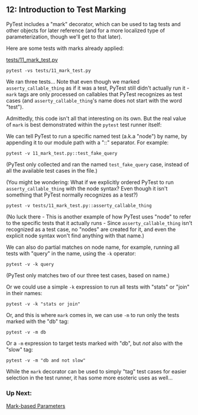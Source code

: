 ## 12: Introduction to Test Marking

PyTest includes a "mark" decorator, which can be used to tag tests and other objects for later reference (and for a more localized type of parameterization, though we'll get to that later).

Here are some tests with marks already applied:

[tests/11_mark_test.py](https://github.com/pluralsight/intro-to-pytest/blob/master/tests/11_mark_test.py)

```
pytest -vs tests/11_mark_test.py
```

We ran three tests... Note that even though we marked `asserty_callable_thing` as if it was a test, PyTest still didn't actually run it - `mark` tags are only processed on callables that PyTest recognizes as test cases (and `asserty_callable_thing`'s name does not start with the word "test").

Admittedly, this code isn't all that interesting on its own. But the real value of `mark` is best demonstrated within the `pytest` test runner itself:

We can tell PyTest to run a specific named test (a.k.a "node") by name, by appending it to our module path with a "::" separator. For example:

```
pytest -v 11_mark_test.py::test_fake_query
```

(PyTest only collected and ran the named `test_fake_query` case, instead of all the available test cases in the file.)

(You might be wondering: What if we explicitly ordered PyTest to run `asserty_callable_thing` with the node syntax? Even though it isn't something that PyTest normally recognizes as a test?)

```
pytest -v tests/11_mark_test.py::asserty_callable_thing
```

(No luck there - This is another example of how PyTest uses "node" to refer to the specific tests that it actually runs - Since `asserty_callable_thing` isn't recognized as a test case, no "nodes" are created for it, and even the explicit node syntax won't find anything with that name.)

We can also do partial matches on node name, for example, running all tests with "query" in the name, using the `-k` operator:

```
pytest -v -k query
```

(PyTest only matches two of our three test cases, based on name.)

Or we could use a simple `-k` expression to run all tests with "stats" or "join" in their names:

```
pytest -v -k "stats or join"
```

Or, and this is where `mark` comes in, we can use `-m` to run only the tests marked with the "db" tag:

```
pytest -v -m db
```

Or a `-m` expression to target tests marked with "db", but *not* also with the "slow" tag:

```
pytest -v -m "db and not slow"
```

While the `mark` decorator can be used to simply "tag" test cases for easier selection in the test runner, it has some more esoteric uses as well...

### Up Next:

[Mark-based Parameters](https://github.com/pluralsight/intro-to-pytest/blob/master/tutorials/14_mark_based_parameters.md)
